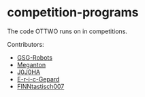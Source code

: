 # competition-programs

The code OTTWO runs on in competitions.

Contributors:

* [GSG-Robots](https://github.com/GSG-Robots)
* [Meganton](https://github.com/Meganton)
* [J0J0HA](https://github.com/J0J0HA)
* [E-r-i-c-Gepard](https://github.com/E-r-i-c-Gepard)
* [FINNtastisch007](https://github.com/FINNtastisch007)
